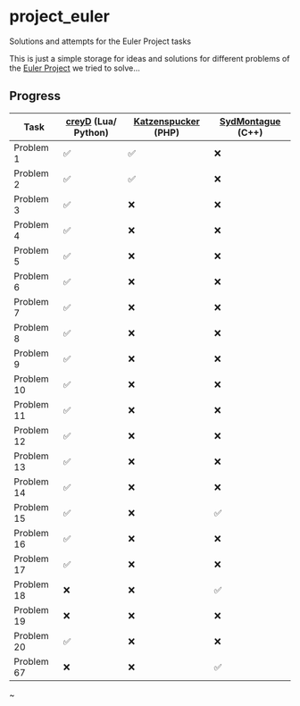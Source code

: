 # project_euler
Solutions and attempts for the Euler Project tasks

This is just a simple storage for ideas and solutions for different problems of the [Euler Project](https://projecteuler.net/) we tried to solve...

## Progress

Task | [creyD](https://github.com/creyD) (Lua/ Python) | [Katzenspucker](https://github.com/Katzenspucker) (PHP) | [SydMontague](https://github.com/sydmontague) (C++)
------------ | ------------- | ------------- | -------------
Problem 1 | :white_check_mark: | :white_check_mark: | :x:
Problem 2 | :white_check_mark: | :white_check_mark: | :x:
Problem 3 | :white_check_mark: | :x: | :x:
Problem 4 | :white_check_mark: | :x: | :x:
Problem 5 | :white_check_mark: | :x: | :x:
Problem 6 | :white_check_mark: | :x: | :x:
Problem 7 | :white_check_mark: | :x: | :x:
Problem 8 | :white_check_mark: | :x: | :x:
Problem 9 | :white_check_mark: | :x: | :x:
Problem 10 | :white_check_mark: | :x: | :x:
Problem 11 | :white_check_mark: | :x: | :x:
Problem 12 | :white_check_mark: | :x: | :x:
Problem 13 | :white_check_mark: | :x: | :x:
Problem 14 | :white_check_mark: | :x: | :x:
Problem 15 | :white_check_mark: | :x: | :white_check_mark:
Problem 16 | :white_check_mark: | :x: | :x:
Problem 17 | :white_check_mark: | :x: | :x:
Problem 18 | :x: | :x: | :white_check_mark:
Problem 19 | :x: | :x: | :x:
Problem 20 | :white_check_mark: | :x: | :x:
Problem 67 | :x: | :x: | :white_check_mark:
~
